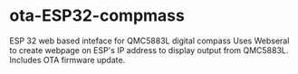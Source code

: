 # ota-ESP32-compmass
ESP 32 web based inteface for QMC5883L digital compass 
Uses Webseral to create webpage on ESP's IP address to display output from QMC5883L. 
Includes OTA firmware update.
